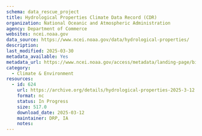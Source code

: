 ```yaml
---
schema: data_rescue_project 
title: Hydrological Properties Climate Data Record (CDR)
organization: National Oceanic and Atmospheric Administration
agency: Department of Commerce
websites: ncei.noaa.gov
data_source: https://www.ncei.noaa.gov/data/hydrological-properties/
description: 
last_modified: 2025-03-30
metadata_available: Yes
metadata_url: https://www.ncei.noaa.gov/access/metadata/landing-page/bin/iso?id=gov.noaa.ncdcC00982
category:
  - Climate & Environment 
resources:
  - id: 624
    url: https://archive.org/details/hydrological-properties-2025-3-12
    format: nc
    status: In Progress
    size: 517.0
    download_date: 2025-03-12
    maintainer: DRP, IA
    notes: 
---
```

